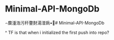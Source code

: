 ﻿# Minimal-API-MongoDb
⌢䴠湩浩污䄭䥐䴭湯潧扄•਍# Minimal-API-MongoDb <br>

^ TF is that when i initialized the first push into repo?
